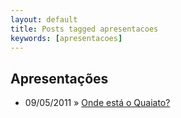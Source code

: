 ```yaml
---
layout: default
title: Posts tagged apresentacoes
keywords: [apresentacoes]
---
```

<h2 class="category">Apresentações</h2>
<ul class="posts">
<li>
<p>
<span class="date">09/05/2011</span> &raquo; 
<a href="/blog/onde-esta-o-quaiato">Onde está o Quaiato?</a>
</p>
</li> 
</ul>

